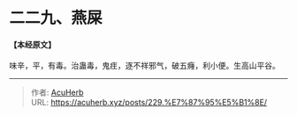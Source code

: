 # 二二九、燕屎


#### 【本经原文】
味辛，平，有毒。治蛊毒，鬼疰，逐不祥邪气，破五癃，利小便。生高山平谷。

---

> 作者: [AcuHerb](https://acuherb.xyz)  
> URL: https://acuherb.xyz/posts/229.%E7%87%95%E5%B1%8E/  

